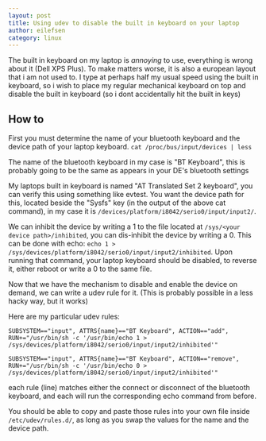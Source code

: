 ```yaml
---
layout: post
title: Using udev to disable the built in keyboard on your laptop
author: eilefsen
category: linux
---
```


The built in keyboard on my laptop is *annoying* to use, everything is wrong about it (Dell XPS Plus). To make matters worse, it is also a european layout that i am not used to.
I type at perhaps half my usual speed using the built in keyboard, so i wish to place my regular mechanical keyboard on top and disable the built in keyboard (so i dont accidentally hit the built in keys)

## How to

First you must determine the name of your bluetooth keyboard and the device path of your laptop keyboard.
`cat /proc/bus/input/devices | less`

The name of the bluetooth keyboard in my case is "BT Keyboard", this is probably going to be the same as appears in your DE's bluetooth settings

My laptops built in keyboard is named "AT Translated Set 2 keyboard", you can verify this using something like evtest.
You want the device path for this, located beside the "Sysfs" key (in the output of the above cat command), in my case it is `/devices/platform/i8042/serio0/input/input2/`.

We can inhibit the device by writing a 1 to the file located at `/sys/<your device path>/inhibited`, you can dis-inhibit the device by writing a 0.
This can be done with echo: `echo 1 > /sys/devices/platform/i8042/serio0/input/input2/inhibited`. Upon running that command, your laptop keyboard should be disabled, to reverse it, either reboot or write a 0 to the same file.

Now that we have the mechanism to disable and enable the device on demand, we can write a udev rule for it. (This is probably possible in a less hacky way, but it works)

Here are my particular udev rules:

```udev
SUBSYSTEM=="input", ATTRS{name}=="BT Keyboard", ACTION=="add", RUN+="/usr/bin/sh -c '/usr/bin/echo 1 > /sys/devices/platform/i8042/serio0/input/input2/inhibited'"

SUBSYSTEM=="input", ATTRS{name}=="BT Keyboard", ACTION=="remove", RUN+="/usr/bin/sh -c '/usr/bin/echo 0 > /sys/devices/platform/i8042/serio0/input/input2/inhibited'"
```

each rule (line) matches either the connect or disconnect of the bluetooth keyboard, and each will run the corresponding echo command from before.

You should be able to copy and paste those rules into your own file inside `/etc/udev/rules.d/`, as long as you swap the values for the name and the device path.
